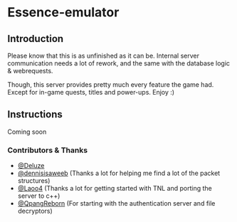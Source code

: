 # Essence-emulator

## Introduction

Please know that this is as unfinished as it can be. Internal server communication needs a lot of rework, and the same with the database logic & webrequests.

Though, this server provides pretty much every feature the game had. Except for in-game quests, titles and power-ups. Enjoy :)

## Instructions

Coming soon


### Contributors & Thanks

- [@Deluze](https://github.com/Deluze)
- [@dennisisaweeb](https://github.com/dennisisaweeb) (Thanks a lot for helping me find a lot of the packet structures)
- [@Laoo4](https://github.com/Laoo4) (Thanks a lot for getting started with TNL and porting the server to c++)
- [@QpangReborn](https://github.com/QpangReborn) (For starting with the authentication server and file decryptors)
